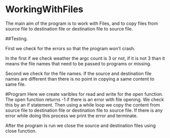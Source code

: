 # WorkingWithFiles

The main aim of the program is to work with Files, and to copy files from source file to destination file or destination file to source file. 

##Testing. 

First we check for the errors so that the program won't crash. 

In the first if we check weather the argc count is 3 or not, if it is not 3 than it means the file names that need to be passed to programs or missing. 

Second we check for the file names. 
If the source and destination file names are different than there is no point in copying a same content to same file. 

#Program
Here we create varibles for read and write for the open function. The open function returns -1 if there is an error with file opening. We check this by an if statement. Then using a while loop we copy the content from source file to destination file or destination file to source file. If there is any error while doing this process we print the error and terminate. 

After the program is run we close the source and destination files using close function. 

